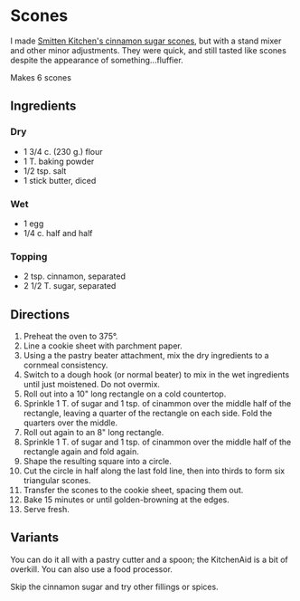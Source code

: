 [KitchenAid]: ../indices/kitchenAid.html

# Scones

I made [Smitten Kitchen's cinnamon sugar scones](https://smittenkitchen.com/2019/09/cinnamon-sugar-scones/), but with a stand mixer and other minor adjustments.  They were quick, and still tasted like scones despite the appearance of something...fluffier.

Makes 6 scones

## Ingredients

### Dry

* 1 3/4 c. (230 g.) flour
* 1 T. baking powder
* 1/2 tsp. salt
* 1 stick butter, diced

### Wet

* 1 egg
* 1/4 c. half and half

### Topping

* 2 tsp. cinnamon, separated
* 2 1/2 T. sugar, separated

## Directions

1. Preheat the oven to 375°.
2. Line a cookie sheet with parchment paper.
3. Using a the pastry beater attachment, mix the dry ingredients to a cornmeal consistency.
4. Switch to a dough hook (or normal beater) to mix in the wet ingredients until just moistened.  Do not overmix.
5. Roll out into a 10" long rectangle on a cold countertop.  
6. Sprinkle 1 T. of sugar and 1 tsp. of cinammon over the middle half of the rectangle, leaving a quarter of the rectangle on each side.  Fold the quarters over the middle.
7. Roll out again to an 8" long rectangle.
8. Sprinkle 1 T. of sugar and 1 tsp. of cinammon over the middle half of the rectangle again and fold again.
9. Shape the resulting square into a circle.
10. Cut the circle in half along the last fold line, then into thirds to form six triangular scones.
11. Transfer the scones to the cookie sheet, spacing them out.
12. Bake 15 minutes or until golden-browning at the edges.
13. Serve fresh.


## Variants

You can do it all with a pastry cutter and a spoon; the KitchenAid is a bit of overkill.  You can also use a food processor.

Skip the cinnamon sugar and try other fillings or spices.

